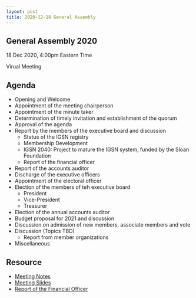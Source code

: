 ```yaml
---
layout: post
title: 2020-12-18 General Assembly
---
```


## General Assembly 2020 ##

18 Dec 2020, 4:00pm Eastern Time

Virual Meeting

## Agenda ##
  - Opening and Welcome
  - Appointment of the meeting chairperson
  - Appointment of the minute taker
  - Determination of timely invitation and establishment of the quorum
  - Approval of the agenda
  - Report by the members of the executive board and discussion
      - Status of the IGSN registry
      - Membership Development
      - IGSN 2040: Project to mature the IGSN system, funded by the Sloan Foundation
      - Report of the financial officer
  - Report of the accounts auditor
  - Discharge of the executive officers
  - Appointment of the electoral officer
  - Election of the members of teh executive board
      - President
      - Vice-President
      - Treasurer
  - Election of the annual accounts auditor
  - Budget proposal for 2021 and discussion
  - Discussion on admission of new members, associate members and vote
  - Discussion (Topics TBD)
      - Report from member organizations
  - Miscellaneous


## Resource ##

  - [Meeting Notes](../../../../media/2020_General_Assembly_Notes.pdf)
  - [Meeting Slides](../../../../media/2020_General_Assembly_slides.pdf)
  - [Report of the Financial Officer](../../../../media/2020_financial_report.pdf)
